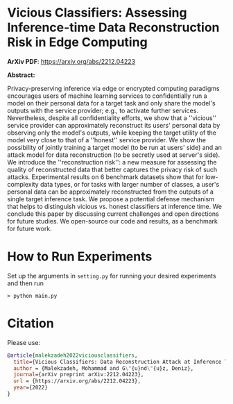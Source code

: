 # Vicious Classifiers: Assessing Inference-time Data Reconstruction Risk in Edge Computing

**ArXiv PDF**: https://arxiv.org/abs/2212.04223

**Abstract:**

Privacy-preserving inference via edge or encrypted computing paradigms encourages users of machine learning services to confidentially run a model on their personal data for a target task and only share the model's outputs with the service provider; e.g., to activate further services. Nevertheless, despite all confidentiality efforts, we show that a ''vicious'' service provider can approximately reconstruct its users' personal data by observing only the model's outputs, while keeping the target utility of the model very close to that of a ''honest'' service provider. We show the possibility of jointly training a target model (to be run at users' side) and an attack model for data reconstruction (to be secretly used at server's side). We introduce the ''reconstruction risk'': a new measure for assessing the quality of reconstructed data that better captures the privacy risk of such attacks. Experimental results on 6 benchmark datasets show that for low-complexity data types, or for tasks with larger number of classes, a user's personal data can be approximately reconstructed from the outputs of a single target inference task. We propose a potential defense mechanism that helps to distinguish vicious vs. honest classifiers at inference time. We conclude this paper by discussing current challenges and open directions for future studies. We open-source our code and results, as a benchmark for future work.

# How to Run Experiments

Set up the arguments in `setting.py` for running your desired experiments and then run
```
> python main.py 
```


# Citation
Please use:
```bibtex
@article{malekzadeh2022viciousclassifiers,
  title={Vicious Classifiers: Data Reconstruction Attack at Inference Time},
  author = {Malekzadeh, Mohammad and G\"{u}nd\"{u}z, Deniz},
  journal={arXiv preprint arXiv:2212.04223},
  url = {https://arxiv.org/abs/2212.04223},
  year={2022}
}
```
